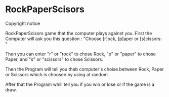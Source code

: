 # RockPaperScisors
Copyright notice 

RockPaperScisors game that the computer plays against you.
First the Computer will ask you this question : "Choose [r]ock, [p]aper or [s]cissors: "

Then you can enter "r" or "rock" to chose Rock, "p" or "paper" to chose Paper, and "s" or "scissors" to chose Scissors.

Then the Program will tell you theb computer's choise between Rock, Paper or Scissors which is choosen by using at random.

After that the Program whill tell you if you win or lose or if the game is a draw.

